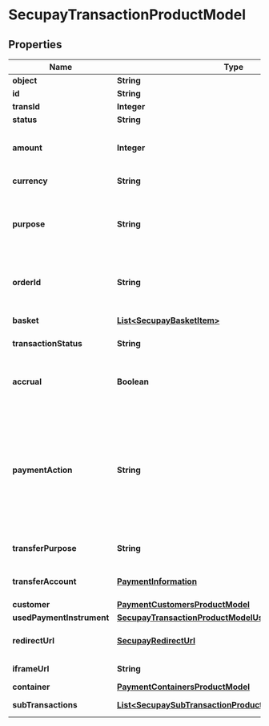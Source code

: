
# SecupayTransactionProductModel

## Properties
Name | Type | Description | Notes
------------ | ------------- | ------------- | -------------
**object** | **String** | Product name | 
**id** | **String** | ID of instance | 
**transId** | **Integer** | Transaction identifier | 
**status** | **String** | Transaction status | 
**amount** | **Integer** | Total amount of payment in cents (or the smallest cash unit of the relevant currency) | 
**currency** | **String** | ISO 4217 code of currency, eg EUR for Euro. | 
**purpose** | **String** | The purpose of the payment. This is the later assignment of the payment is for example on the account statement of the buyer. | 
**orderId** | **String** | Specifying an order number. Depending on the contract setting, this must be unique for each payment. | 
**basket** | [**List&lt;SecupayBasketItem&gt;**](SecupayBasketItem.md) | A list of items that are being purchased. | 
**transactionStatus** | **String** | Transaction status (number) | 
**accrual** | **Boolean** | Indicates whether the payment is locked for pay-out (TRUE) or not (FALSE). Standard value here is FALSE. | 
**paymentAction** | **String** | Specifies whether a pre-authorization (\&quot;authorization\&quot;) or instant payment ( \&quot;sale\&quot;) is to be performed. Standard value here is \&quot;sale\&quot;. The collection of the pre-authorized payment is made with the \&quot;capture\&quot; command. | 
**transferPurpose** | **String** | The purpose the payer needs to use for his transfer | 
**transferAccount** | [**PaymentInformation**](PaymentInformation.md) | The bank account the payer needs to use for his transfer | 
**customer** | [**PaymentCustomersProductModel**](PaymentCustomersProductModel.md) | The customer object | 
**usedPaymentInstrument** | [**SecupayTransactionProductModelUsedPaymentInstrument**](SecupayTransactionProductModelUsedPaymentInstrument.md) |  | 
**redirectUrl** | [**SecupayRedirectUrl**](SecupayRedirectUrl.md) | A list of redirect urls used for the payment checkout page | 
**iframeUrl** | **String** | The url of the payment checkout iframe | 
**container** | [**PaymentContainersProductModel**](PaymentContainersProductModel.md) | The container object | 
**subTransactions** | [**List&lt;SecupaySubTransactionProductModel&gt;**](SecupaySubTransactionProductModel.md) | A list of sub-transactions (for mixed basket) | 



